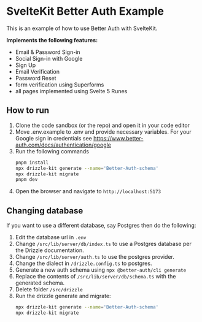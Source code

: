 # SvelteKit Better Auth Example

This is an example of how to use Better Auth with SvelteKit.

**Implements the following features:**

- Email & Password Sign-in
- Social Sign-in with Google
- Sign Up
- Email Verification
- Password Reset
- form verification using Superforms
- all pages implemented using Svelte 5 Runes

## How to run

1. Clone the code sandbox (or the repo) and open it in your code editor
2. Move .env.example to .env and provide necessary variables.
   For your Google sign in credentials see https://www.better-auth.com/docs/authentication/google
3. Run the following commands
   ```bash
   pnpm install
   npx drizzle-kit generate --name='Better-Auth-schema'
   npx drizzle-kit migrate
   pnpm dev
   ```
4. Open the browser and navigate to `http://localhost:5173`

## Changing database

If you want to use a different database, say Postgres then do the following:

1. Edit the database url in `.env`
2. Change `/src/lib/server/db/index.ts` to use a Postgres database per the Drizzle documentation.
3. Change `/src/lib/server/auth.ts` to use the postgres provider.
4. Change the dialect in `/drizzle.config.ts` to postgres.
5. Generate a new auth schema using `npx @better-auth/cli generate`
6. Replace the contents of `/src/lib/server/db/schema.ts` with the generated schema.
7. Delete folder `/src/drizzle`
8. Run the drizzle generate and migrate:
   ```bash
   npx drizzle-kit generate --name='Better-Auth-schema'
   npx drizzle-kit migrate
   ```
